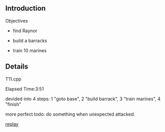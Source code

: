 ## Introduction ##

Objectives

- find Raynor

- build a barracks

- train 10 marines

## Details ##

T11.cpp

Elapsed Time:3:51

devided into 4 steps:
1 "goto base", 2 "build barrack", 3 "train marines", 4 "finish"

more perfect todo: do something when unexpected attacked.

[replay](http://neoe-bw-ai-missions.googlecode.com/files/0055%20neoeT%20KelMoriT%20CompZ.rep)